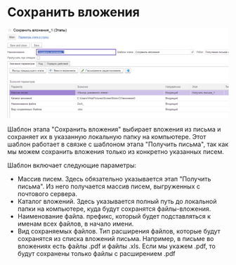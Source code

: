 # Сохранить вложения

![](<../../../../.gitbook/assets/image (35) (1).png>)

Шаблон этапа "Сохранить вложения" выбирает вложения из письма и сохраняет их в указанную локальную папку на компьютере. Этот шаблон работает в связке с шаблоном этапа "Получить письма", так как мы можем сохранить вложения только из конкретно указанных писем.&#x20;

Шаблон включает следующие параметры:

* Массив писем.  Здесь обязательно указывается этап "Получить письма". Из него получается массив писем, выгруженных с почтового сервера.
* Каталог вложений. Здесь указывается полный путь до локальной папки на компьютере, куда будут сохранятся файлы-вложения.
* Наименование файла. префикс, который будет подставляться к именам всех файлов, в начало имени.
* Вид сохраняемых файлов. Тип расширения файлов, которые будут сохранятся из списка вложений письма. Например, в письме во вложениях есть файлы .pdf и файлы .xls. Если мы укажем .pdf, то будут сохранены только файлы с расширением .pdf
